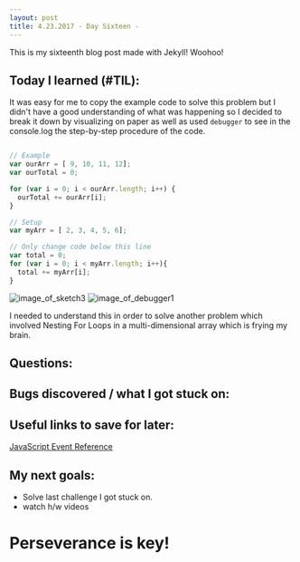 ```yaml
---
layout: post
title: 4.23.2017 - Day Sixteen - 
---
```


This is my sixteenth blog post made with Jekyll! Woohoo! 

## Today I learned (#TIL):   

It was easy for me to copy the example code to solve this problem but I didn't have a good understanding of what was happening so I decided to break it down by visualizing on paper as well as used `debugger` to see in the console.log the step-by-step procedure of the code.  
```javascript

// Example
var ourArr = [ 9, 10, 11, 12];
var ourTotal = 0;

for (var i = 0; i < ourArr.length; i++) {
  ourTotal += ourArr[i];
}

// Setup
var myArr = [ 2, 3, 4, 5, 6];

// Only change code below this line
var total = 0;
for (var i = 0; i < myArr.length; i++){
  total += myArr[i];
}
```

![image_of_sketch3](http://r7uaz0n.github.io/images/sketch3.jpg)
![image_of_debugger1](http://r7uaz0n.github.io/images/debugger1.png)

I needed to understand this in order to solve another problem which involved Nesting For Loops in a multi-dimensional array which is frying my brain. 




## Questions:



## Bugs discovered / what I got stuck on:


## Useful links to save for later:

[JavaScript Event Reference](https://developer.mozilla.org/en-US/docs/Web/Events)



## My next goals:

- Solve last challenge I got stuck on.
- watch h/w videos


# Perseverance is key!







